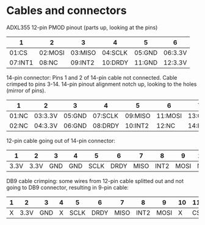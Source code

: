 # Cables and connectors

ADXL355 12-pin PMOD pinout (parts up, looking at the pins)

|    1    |    2    |    3    |    4    |    5    |    6    |
| ------- | ------- | ------- | ------- | ------- | ------- |
| 01:CS   | 02:MOSI | 03:MISO | 04:SCLK | 05:GND  | 06:3.3V |
| 07:INT1 | 08:NC   | 09:INT2 | 10:DRDY | 11:GND  | 12:3.3V |

14-pin connector: Pins 1 and 2 of 14-pin cable not connected.
Cable crimped to pins 3-14. 14-pin pinout alignment notch up,
looking to the holes (mirror of pins).

|    1    |    2    |    3    |    4    |    5    |    6    |    7    |
| ------- | ------- | ------- | ------- | ------- | ------- | ------- |
| 01:NC   | 03:3.3V | 05:GND  | 07:SCLK | 09:MISO | 11:MOSI | 13:CS   |
| 02:NC   | 04:3.3V | 06:GND  | 08:DRDY | 10:INT2 | 12:NC   | 14:INT1 |

12-pin cable going out of 14-pin connector:

|   1   |   2   |   3   |   4   |   5   |   6   |   7   |   8   |   9   |  10   |  11   |  12   |
| ----- | ----- | ----- | ----- | ----- | ----- | ----- | ----- | ----- | ----- | ----- | ----- |
| 3.3V  | 3.3V  |  GND  |  GND  | SCLK  | DRDY  | MISO  | INT2  | MOSI  |  NC   |  CS   | INT1  |

DB9 cable crimping: some wires from 12-pin cable splitted out
and not going to DB9 connector, resulting in 9-pin cable:

|   1   |   2   |   3   |   4   |   5   |   6   |   7   |   8   |   9   |  10   |  11   |  12   |
| ----- | ----- | ----- | ----- | ----- | ----- | ----- | ----- | ----- | ----- | ----- | ----- |
|   X   | 3.3V  |  GND  |   X   | SCLK  | DRDY  | MISO  | INT2  | MOSI  |   X   |  CS   | INT1  |
